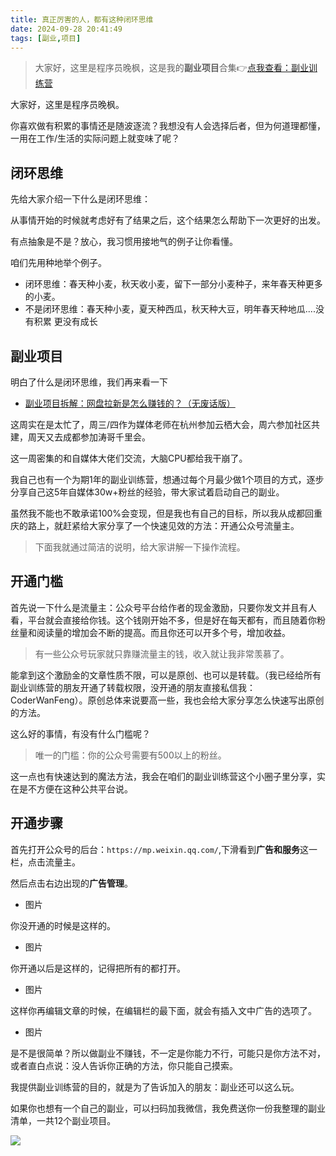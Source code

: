 ```yaml
---
title: 真正厉害的人，都有这种闭环思维
date: 2024-09-28 20:41:49
tags: [副业,项目]
---
```


> 大家好，这里是程序员晚枫，这是我的**副业项目**合集👉[点我查看：副业训练营](https://mp.weixin.qq.com/mp/appmsgalbum?__biz=Mzk0MjYzNTI3MQ==&action=getalbum&album_id=3342868959406227458&scene=173&subscene=227&sessionid=1718992067&enterid=1718992079&from_msgid=2247483924&from_itemidx=1&count=3&nolastread=1#wechat_redirect)

大家好，这里是程序员晚枫。

你喜欢做有积累的事情还是随波逐流？我想没有人会选择后者，但为何道理都懂，一用在工作/生活的实际问题上就变味了呢？

## 闭环思维

先给大家介绍一下什么是闭环思维：

从事情开始的时候就考虑好有了结果之后，这个结果怎么帮助下一次更好的出发。

有点抽象是不是？放心，我习惯用接地气的例子让你看懂。

咱们先用种地举个例子。

- 闭环思维：春天种小麦，秋天收小麦，留下一部分小麦种子，来年春天种更多的小麦。
- 不是闭环思维：春天种小麦，夏天种西瓜，秋天种大豆，明年春天种地瓜....没有积累 更没有成长

## 副业项目

明白了什么是闭环思维，我们再来看一下



- [副业项目拆解：网盘拉新是怎么赚钱的？（无废话版）](https://mp.weixin.qq.com/s/XCxepePiDUl1MJOsNomfcQ)

这周实在是太忙了，周三/四作为媒体老师在杭州参加云栖大会，周六参加社区共建，周天又去成都参加涛哥千里会。

这一周密集的和自媒体大佬们交流，大脑CPU都给我干崩了。

我自己也有一个为期1年的副业训练营，想通过每个月最少做1个项目的方式，逐步分享自己这5年自媒体30w+粉丝的经验，带大家试着启动自己的副业。

虽然我不能也不敢承诺100%会变现，但是我也有自己的目标，所以我从成都回重庆的路上，就赶紧给大家分享了一个快速见效的方法：开通公众号流量主。

> 下面我就通过简洁的说明，给大家讲解一下操作流程。

## 开通门槛

首先说一下什么是流量主：公众号平台给作者的现金激励，只要你发文并且有人看，平台就会直接给你钱。这个钱刚开始不多，但是好在每天都有，而且随着你粉丝量和阅读量的增加会不断的提高。而且你还可以开多个号，增加收益。

> 有一些公众号玩家就只靠赚流量主的钱，收入就让我非常羡慕了。

能拿到这个激励金的文章性质不限，可以是原创、也可以是转载。（我已经给所有副业训练营的朋友开通了转载权限，没开通的朋友直接私信我：CoderWanFeng）。原创总体来说要高一些，我也会给大家分享怎么快速写出原创的方法。

这么好的事情，有没有什么门槛呢？

> 唯一的门槛：你的公众号需要有500以上的粉丝。

这一点也有快速达到的魔法方法，我会在咱们的副业训练营这个小圈子里分享，实在是不方便在这种公共平台说。

## 开通步骤

首先打开公众号的后台：``https://mp.weixin.qq.com/``,下滑看到**广告和服务**这一栏，点击流量主。

然后点击右边出现的**广告管理**。

- 图片

你没开通的时候是这样的。

- 图片

你开通以后是这样的，记得把所有的都打开。

- 图片

这样你再编辑文章的时候，在编辑栏的最下面，就会有插入文中广告的选项了。

- 图片

是不是很简单？所以做副业不赚钱，不一定是你能力不行，可能只是你方法不对，或者直白点说：没人告诉你正确的方法，你只能自己摸索。

我提供副业训练营的目的，就是为了告诉加入的朋友：副业还可以这么玩。

如果你也想有一个自己的副业，可以扫码加我微信，我免费送你一份我整理的副业清单，一共12个副业项目。




![](https://www.python-office.com/assets/img/wechat.c27aec60.jpg)


